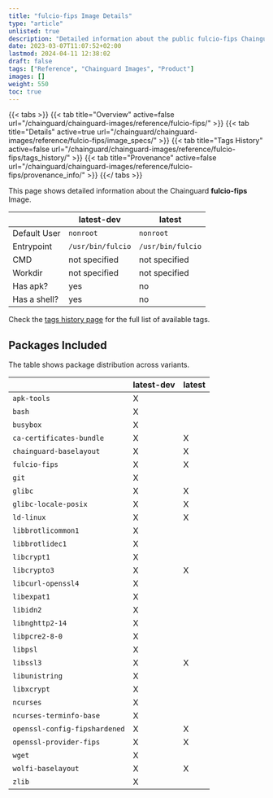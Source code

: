 ```yaml
---
title: "fulcio-fips Image Details"
type: "article"
unlisted: true
description: "Detailed information about the public fulcio-fips Chainguard Image."
date: 2023-03-07T11:07:52+02:00
lastmod: 2024-04-11 12:38:02
draft: false
tags: ["Reference", "Chainguard Images", "Product"]
images: []
weight: 550
toc: true
---
```


{{< tabs >}}
{{< tab title="Overview" active=false url="/chainguard/chainguard-images/reference/fulcio-fips/" >}}
{{< tab title="Details" active=true url="/chainguard/chainguard-images/reference/fulcio-fips/image_specs/" >}}
{{< tab title="Tags History" active=false url="/chainguard/chainguard-images/reference/fulcio-fips/tags_history/" >}}
{{< tab title="Provenance" active=false url="/chainguard/chainguard-images/reference/fulcio-fips/provenance_info/" >}}
{{</ tabs >}}

This page shows detailed information about the Chainguard **fulcio-fips** Image.

|              | latest-dev        | latest            |
|--------------|-------------------|-------------------|
| Default User | `nonroot`         | `nonroot`         |
| Entrypoint   | `/usr/bin/fulcio` | `/usr/bin/fulcio` |
| CMD          | not specified     | not specified     |
| Workdir      | not specified     | not specified     |
| Has apk?     | yes               | no                |
| Has a shell? | yes               | no                |

Check the [tags history page](/chainguard/chainguard-images/reference/fulcio-fips/tags_history/) for the full list of available tags.

## Packages Included
The table shows package distribution across variants.

|                               | latest-dev | latest |
|-------------------------------|------------|--------|
| `apk-tools`                   | X          |        |
| `bash`                        | X          |        |
| `busybox`                     | X          |        |
| `ca-certificates-bundle`      | X          | X      |
| `chainguard-baselayout`       | X          | X      |
| `fulcio-fips`                 | X          | X      |
| `git`                         | X          |        |
| `glibc`                       | X          | X      |
| `glibc-locale-posix`          | X          | X      |
| `ld-linux`                    | X          | X      |
| `libbrotlicommon1`            | X          |        |
| `libbrotlidec1`               | X          |        |
| `libcrypt1`                   | X          |        |
| `libcrypto3`                  | X          | X      |
| `libcurl-openssl4`            | X          |        |
| `libexpat1`                   | X          |        |
| `libidn2`                     | X          |        |
| `libnghttp2-14`               | X          |        |
| `libpcre2-8-0`                | X          |        |
| `libpsl`                      | X          |        |
| `libssl3`                     | X          | X      |
| `libunistring`                | X          |        |
| `libxcrypt`                   | X          |        |
| `ncurses`                     | X          |        |
| `ncurses-terminfo-base`       | X          |        |
| `openssl-config-fipshardened` | X          | X      |
| `openssl-provider-fips`       | X          | X      |
| `wget`                        | X          |        |
| `wolfi-baselayout`            | X          | X      |
| `zlib`                        | X          |        |

